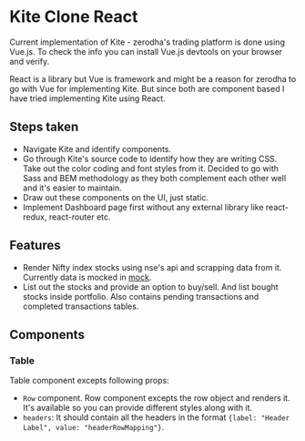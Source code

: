 # Kite Clone React

Current implementation of Kite - zerodha's trading platform is done using Vue.js. To check the info you can install Vue.js devtools on your browser and verify.

React is a library but Vue is framework and might be a reason for zerodha to go with Vue for implementing Kite. But since both are component based I have tried implementing Kite using React.

## Steps taken

- Navigate Kite and identify components.
- Go through Kite's source code to identify how they are writing CSS. Take out the color coding and font styles from it. Decided to go with Sass and BEM methodology as they both complement each other well and it's easier to maintain.
- Draw out these components on the UI, just static.
- Implement Dashboard page first without any external library like react-redux, react-router etc.

## Features

- Render Nifty index stocks using nse's api and scrapping data from it. Currently data is mocked in [mock](./public/mock/indexStocks.json).
- List out the stocks and provide an option to buy/sell. And list bought stocks inside portfolio. Also contains pending transactions and completed transactions tables.

## Components

### Table

Table component excepts following props:

- `Row` component. Row component excepts the row object and renders it. It's available so you can provide different styles along with it.
- `headers`: It should contain all the headers in the format `{label: "Header Label", value: "headerRowMapping"}`.
